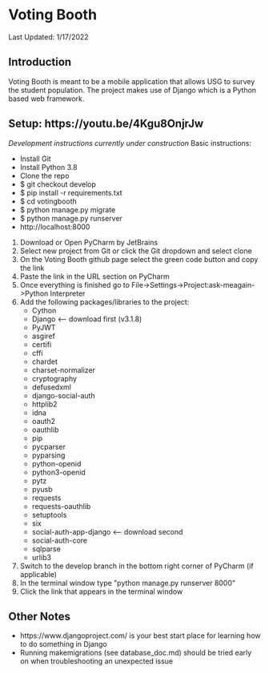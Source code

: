 <h1>Voting Booth</h1>
Last Updated: 1/17/2022
<h2>Introduction</h2>
Voting Booth is meant to be a mobile application that allows USG to survey the student population. 
The project makes use of Django which is a Python based web framework.
<h2>Setup: https://youtu.be/4Kgu8OnjrJw </h2>

*Development instructions currently under construction*
Basic instructions:
- Install Git
- Install Python 3.8
- Clone the repo
- $ git checkout develop
- $ pip install -r requirements.txt
- $ cd votingbooth
- $ python manage.py migrate
- $ python manage.py runserver
- http://localhost:8000


<ol>
    <li>Download or Open PyCharm by JetBrains</li>
    <li>Select new project from Git or click the Git dropdown and select clone</li>
    <li>On the Voting Booth github page select the green code button and copy the link</li>
    <li>Paste the link in the URL section on PyCharm</li>
    <li>Once everything is finished go to File->Settings->Project:ask-meagain->Python Interpreter</li>
    <li>Add the following packages/libraries to the project:
        <ul>
            <li>Cython</li>
            <li>Django <-- download first (v3.1.8)</li>
            <li>PyJWT</li>
            <li>asgiref</li>
            <li>certifi</li>
            <li>cffi</li>
            <li>chardet</li>
            <li>charset-normalizer</li>
            <li>cryptography</li>
            <li>defusedxml</li>
            <li>django-social-auth</li>
            <li>httplib2</li>
            <li>idna</li>
            <li>oauth2</li>
            <li>oauthlib</li>
            <li>pip</li>
            <li>pycparser</li>
            <li>pyparsing</li>
            <li>python-openid</li>
            <li>python3-openid</li>
            <li>pytz</li>
            <li>pyusb</li>
            <li>requests</li>
            <li>requests-oauthlib</li>
            <li>setuptools</li>
            <li>six</li>
            <li>social-auth-app-django <-- download second</li>
            <li>social-auth-core</li>
            <li>sqlparse</li>
            <li>urlib3</li>
        </ul>
    </li>
    <li>Switch to the develop branch in the bottom right corner of PyCharm (if applicable)</li>
    <li>In the terminal window type "python manage.py runserver 8000"</li>
    <li>Click the link that appears in the terminal window</li>
</ol>
<h2>Other Notes</h2>
<ul>
    <li>https://www.djangoproject.com/ is your best start place for learning how to do something in Django</li>
    <li>Running makemigrations (see database_doc.md) should be tried early on when troubleshooting an unexpected issue</li>
</ul>
